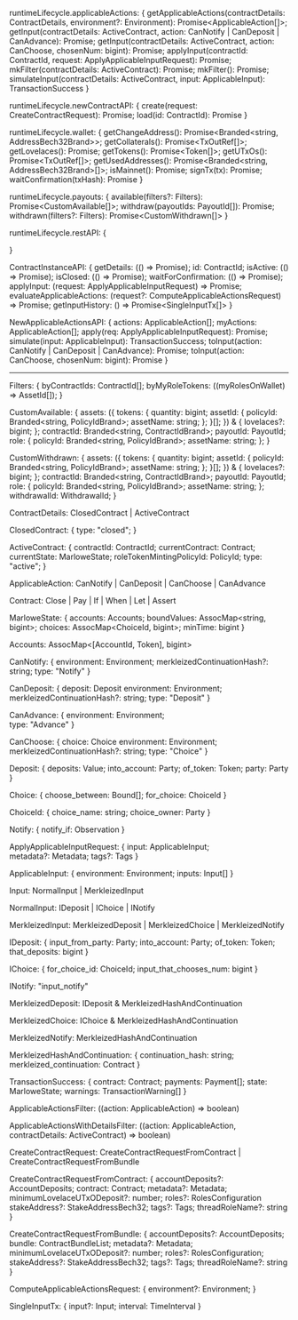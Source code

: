 runtimeLifecycle.applicableActions: {
getApplicableActions(contractDetails: ContractDetails, environment?: Environment): Promise<ApplicableAction[]>;
getInput(contractDetails: ActiveContract, action: CanNotify | CanDeposit | CanAdvance): Promise<ApplicableInput>;
getInput(contractDetails: ActiveContract, action: CanChoose, chosenNum: bigint): Promise<ApplicableInput>;
applyInput(contractId: ContractId, request: ApplyApplicableInputRequest): Promise<TxId>;
mkFilter(contractDetails: ActiveContract): Promise<ApplicableActionsFilter>;
mkFilter(): Promise<ApplicableActionsWithDetailsFilter>;
simulateInput(contractDetails: ActiveContract, input: ApplicableInput): TransactionSuccess
}

runtimeLifecycle.newContractAPI: {
create(request: CreateContractRequest): Promise<ContractInstanceAPI>;
load(id: ContractId): Promise<ContractInstanceAPI>
}

runtimeLifecycle.wallet: {
getChangeAddress(): Promise<Branded<string, AddressBech32Brand>>;
getCollaterals(): Promise<TxOutRef[]>;
getLovelaces(): Promise<bigint>;
getTokens(): Promise<Token[]>;
getUTxOs(): Promise<TxOutRef[]>;
getUsedAddresses(): Promise<Branded<string, AddressBech32Brand>[]>;
isMainnet(): Promise<boolean>;
signTx(tx): Promise<string>;
waitConfirmation(txHash): Promise<boolean>
}

runtimeLifecycle.payouts: {
available(filters?: Filters): Promise<CustomAvailable[]>;
withdraw(payoutIds: PayoutId[]): Promise<void>;
withdrawn(filters?: Filters): Promise<CustomWithdrawn[]>
}

runtimeLifecycle.restAPI: {
  <!-- i did not include all the details, but they are in the documentation -->
}

ContractInstanceAPI: {
getDetails: (() => Promise<ContractDetails>);
id: ContractId;
isActive: (() => Promise<boolean>);
isClosed: (() => Promise<boolean>);
waitForConfirmation: (() => Promise<boolean>);
applyInput: (request: ApplyApplicableInputRequest) => Promise<TxId>;
evaluateApplicableActions: (request?: ComputeApplicableActionsRequest) => Promise<NewApplicableActionsAPI>;
getInputHistory: () => Promise<SingleInputTx[]>
}

NewApplicableActionsAPI: {
actions: ApplicableAction[];
myActions: ApplicableAction[];
apply(req: ApplyApplicableInputRequest): Promise<TxId>;
simulate(input: ApplicableInput): TransactionSuccess;
toInput(action: CanNotify | CanDeposit | CanAdvance): Promise<ApplicableInput>;
toInput(action: CanChoose, chosenNum: bigint): Promise<ApplicableInput>
}

---

Filters: {
    byContractIds: ContractId[];
    byMyRoleTokens: ((myRolesOnWallet) => AssetId[]);
}

CustomAvailable: {
assets: ({ tokens: { quantity: bigint; assetId: { policyId: Branded<string, PolicyIdBrand>; assetName: string; }; }[]; }) & {
lovelaces?: bigint;
};
contractId: Branded<string, ContractIdBrand>;
payoutId: PayoutId;
role: { policyId: Branded<string, PolicyIdBrand>; assetName: string; };
}

CustomWithdrawn: {
    assets: ({ tokens: { quantity: bigint; assetId: { policyId: Branded<string, PolicyIdBrand>; assetName: string; }; }[]; }) & {
        lovelaces?: bigint;
    };
    contractId: Branded<string, ContractIdBrand>;
    payoutId: PayoutId;
    role: { policyId: Branded<string, PolicyIdBrand>; assetName: string; };
    withdrawalId: WithdrawalId;
}

ContractDetails: ClosedContract | ActiveContract

ClosedContract: {
type: "closed";
}

ActiveContract: {
contractId: ContractId;
currentContract: Contract;
currentState: MarloweState;
roleTokenMintingPolicyId: PolicyId;
type: "active";
}

ApplicableAction: CanNotify | CanDeposit | CanChoose | CanAdvance

Contract: Close | Pay | If | When | Let | Assert

MarloweState: {
accounts: Accounts;
boundValues: AssocMap<string, bigint>;
choices: AssocMap<ChoiceId, bigint>;
minTime: bigint
}

Accounts: AssocMap<[AccountId, Token], bigint>

CanNotify: {
environment: Environment;
merkleizedContinuationHash?: string;
type: "Notify"
}

CanDeposit: {
deposit: Deposit
environment: Environment;
merkleizedContinuationHash?: string;
type: "Deposit"
}

CanAdvance: {
environment: Environment;  
 type: "Advance"
}

CanChoose: {
choice: Choice
environment: Environment;
merkleizedContinuationHash?: string;
type: "Choice"
}

Deposit: {
deposits: Value;
into_account: Party;
of_token: Token;
party: Party
}

Choice: {
choose_between: Bound[];
for_choice: ChoiceId
}

ChoiceId: {
choice_name: string;
choice_owner: Party
}

Notify: {
notify_if: Observation
}

ApplyApplicableInputRequest: {
input: ApplicableInput;  
metadata?: Metadata;
tags?: Tags
}

ApplicableInput: {
environment: Environment;
inputs: Input[]
}

Input: NormalInput | MerkleizedInput

NormalInput: IDeposit | IChoice | INotify

MerkleizedInput: MerkleizedDeposit | MerkleizedChoice | MerkleizedNotify

IDeposit: {
input_from_party: Party;
into_account: Party;
of_token: Token;
that_deposits: bigint
}

IChoice: {
for_choice_id: ChoiceId;
input_that_chooses_num: bigint
}

INotify: "input_notify"

MerkleizedDeposit: IDeposit & MerkleizedHashAndContinuation

MerkleizedChoice: IChoice & MerkleizedHashAndContinuation

MerkleizedNotify: MerkleizedHashAndContinuation

MerkleizedHashAndContinuation: {
continuation_hash: string;
merkleized_continuation: Contract
}

TransactionSuccess: {
contract: Contract;
payments: Payment[];
state: MarloweState;
warnings: TransactionWarning[]
}

ApplicableActionsFilter: ((action: ApplicableAction) => boolean)

ApplicableActionsWithDetailsFilter: ((action: ApplicableAction, contractDetails: ActiveContract) => boolean)

CreateContractRequest: CreateContractRequestFromContract | CreateContractRequestFromBundle

CreateContractRequestFromContract: {
accountDeposits?: AccountDeposits;
contract: Contract;
metadata?: Metadata;
minimumLovelaceUTxODeposit?: number;
roles?: RolesConfiguration
stakeAddress?: StakeAddressBech32;
tags?: Tags;
threadRoleName?: string
}

CreateContractRequestFromBundle: {
accountDeposits?: AccountDeposits;
bundle: ContractBundleList<undefined>;
metadata?: Metadata;
minimumLovelaceUTxODeposit?: number;
roles?: RolesConfiguration;
stakeAddress?: StakeAddressBech32;
tags?: Tags;
threadRoleName?: string
}

ComputeApplicableActionsRequest: {
environment?: Environment;
}

SingleInputTx: {
input?: Input;
interval: TimeInterval
}
